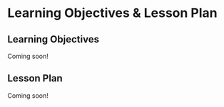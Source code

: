 
# Learning Objectives & Lesson Plan



## Learning Objectives

<!-- *Every chapter also needs Learning objectives that will look like this:   -->

<!-- This chapter will cover:   -->

<!-- - {You can use https://tips.uark.edu/using-blooms-taxonomy/ to define some learning objectives here} -->
<!-- - {Another learning objective} -->

Coming soon!

## Lesson Plan

Coming soon!
